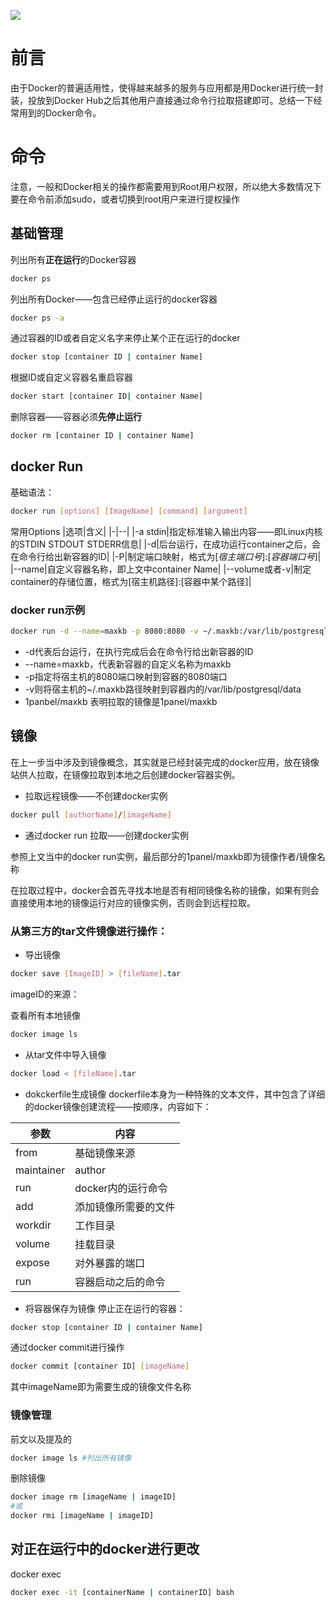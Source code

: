 ![](https://www.docker.com/wp-content/uploads/2024/07/1300x1300_evergreen-docker-blog_d-980x980.png)
# 前言
由于Docker的普遍适用性，使得越来越多的服务与应用都是用Docker进行统一封装，投放到Docker Hub之后其他用户直接通过命令行拉取搭建即可。总结一下经常用到的Docker命令。

# 命令
注意，一般和Docker相关的操作都需要用到Root用户权限，所以绝大多数情况下要在命令前添加sudo，或者切换到root用户来进行提权操作
## 基础管理
列出所有**正在运行**的Docker容器
```bash
docker ps
```
列出所有Docker——包含已经停止运行的docker容器
```bash
docker ps -a
```
通过容器的ID或者自定义名字来停止某个正在运行的docker
```bash
docker stop [container ID | container Name]
```
根据ID或自定义容器名重启容器
```bash
docker start [container ID| container Name]
```

删除容器——容器必须**先停止运行**
```bash
docker rm [container ID | container Name]
```
## docker Run
基础语法：
```bash
docker run [options] [ImageName] [command] [argument]
```
常用Options
|选项|含义|
|-|--|
|-a stdin|指定标准输入输出内容——即Linux内核的STDIN STDOUT STDERR信息|
|-d|后台运行，在成功运行container之后，会在命令行给出新容器的ID|
|-P|制定端口映射，格式为[*宿主端口号*]:[*容器端口号*]|
|--name|自定义容器名称，即上文中container Name|
|--volume或者-v|制定container的存储位置，格式为[宿主机路径]:[容器中某个路径]|
### docker run示例
```bash
docker run -d --name=maxkb -p 8080:8080 -v ~/.maxkb:/var/lib/postgresql/data 1panel/maxkb
```
- -d代表后台运行，在执行完成后会在命令行给出新容器的ID
- --name=maxkb，代表新容器的自定义名称为maxkb
- -p指定将宿主机的8080端口映射到容器的8080端口
- -v则将宿主机的~/.maxkb路径映射到容器内的/var/lib/postgresql/data
- 1panbel/maxkb 表明拉取的镜像是1panel/maxkb
## 镜像
在上一步当中涉及到镜像概念，其实就是已经封装完成的docker应用，放在镜像站供人拉取，在镜像拉取到本地之后创建docker容器实例。

- 拉取远程镜像——不创建docker实例
```bash
docker pull [authorName]/[imageName]
```
- 通过docker run 拉取——创建docker实例

参照上文当中的docker run实例，最后部分的1panel/maxkb即为镜像作者/镜像名称

在拉取过程中，docker会首先寻找本地是否有相同镜像名称的镜像，如果有则会直接使用本地的镜像运行对应的镜像实例，否则会到远程拉取。

### 从第三方的tar文件镜像进行操作：
- 导出镜像
```bash
docker save [ImageID] > [fileName].tar
```
imageID的来源：

查看所有本地镜像
```bash
docker image ls
```
- 从tar文件中导入镜像
```bash
docker load < [fileName].tar
```
- dokckerfile生成镜像
dockerfile本身为一种特殊的文本文件，其中包含了详细的docker镜像创建流程——按顺序，内容如下：

|参数|内容|
|-|-|
|from|基础镜像来源|
|maintainer|author|
|run|docker内的运行命令|
|add|添加镜像所需要的文件|
|workdir|工作目录|
|volume|挂载目录|
|expose|对外暴露的端口|
|run|容器启动之后的命令|
- 将容器保存为镜像
停止正在运行的容器：
```bash
docker stop [container ID | container Name]
```
通过docker commit进行操作
```bash
docker commit [container ID] [imageName]
```
其中imageName即为需要生成的镜像文件名称

### 镜像管理
前文以及提及的
```bash
docker image ls #列出所有镜像
```
删除镜像
```bash
docker image rm [imageName | imageID]
#或
docker rmi [imageName | imageID]
```

## 对正在运行中的docker进行更改
docker exec
```bash
docker exec -it [containerName | containerID] bash
```